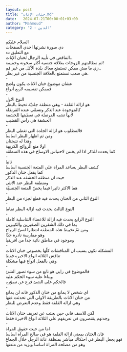 ```yaml
---
layout: post
title: "ختان الإناث.md"
date:   2024-07-21T00:00:01+03:00
author: "Mahmoud"
category: "2 - الدين"
---
```

السلام عليكم\
دي صورة نشرتها احدي الصفحات\
مع التعليق ده\
التناقض في تأييد الرجال لختان الإناث..\
ثم مطالبتهم للزوجات بعلاقة جنسية أكثر سخونة
وحميمة!\
زي ما مش ممكن تستمتع معاك بلذة الأكل من غير فم..\
هي صعب تستمتع بالعلاقة الجنسية من غير بظر.\
-\
عشان موضوع ختان الاناث يكون واضح\
فممكن تقسيمه لاربع انواع\
-\
النوع الاول\
هو ازالة القلفة - وهي منطقة جلديّة تحيط بالبظر\
كالموجودة عند الذكر وتسمّي عنده القرنفلة\
لانها تشبه القرنفلة في تغطيتها للحشفة\
الحشفة هي راس القضيب\
-\
فالمطلوب هو ازالة الجلدة التي تغطي البظر\
ومن ثم اظهار البظر اساسا\
وهذا له نتيجتان\
اولا منع الروائح الكريهة\
كما يحدث للذكر اذا لم يختتن لاحتباس الاوساخ في هذه
المنطقة\
-\
ثانيا\
كشف البظر يساعد المراة علي المتعة الجنسية اساسا\
كما يفعل ختان الذكور\
حيث ان منطقة الحشفة عند الذكر\
ومنطقة البظر عند الانثي\
هما الاكثر تاثيرا فيما يخصّ المتعة الجنسيّة\
-\
النوع الثاني من الختان يحدث فيه قطع لجزء من
البظر\
-\
النوع الثالث يحدث فيه ازالة البظر تماما\
-\
النوع الرابع يحدث فيه ازالة للاعضاء التناسلية
كاملة\
بما في ذلك الشفرين الصغيرين والكبيرين\
ومن ثمّ تخييط هذه المنطقة انتظارا لسنّ الزواج\
وهو ممارسة نادرة جدّا\
وموجود في مناطق نائية جدا من افريقيا\
-\
المشكلة تكون بسبب ان المناقشات كلّها بخصوص ختان
الاناث\
تناقش الثلاثة انواع الاخيرة فقط\
وهي بالفعل انواع فيها مشكلة\
-\
فالموضوع في رايي هو نابع من سوء تصور الشئ\
وبناءا عليه سوء الحكم عليه\
فالحكم علي الشئ فرع عن تصوّره\
-\
اي شخص لا يمانع من ختان الذكور فانه لن يمانع\
من ختان الاناث بالطريقة الاولي التي تحدثت عنها\
وهي ازالة القلفة فقط وعدم التعرض للبظر\
-\
لكن للاسف فاني حين بحثت عن تعريف ختان الاناث\
وجدتهم يقتصرون في تعريفهم علي الثلاثة انواع الاخيرة
فقط\
-\
اما من حيث حقوق المراة\
فان الختان بمعني ازالة القلفة هو في صالح المراة
اساسا\
فهو يجعل البظر في احتكاك مباشر بمنظقة عانة الرجل خلال
الجماع\
وهو من مصلحة المراة اساسا ويزيد من متعتها
